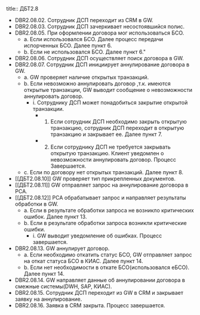 title:: ДБТ2.8

- DBR2.08.02. Сотрудник ДСП переходит из CRM в GW.
- DBR2.08.03. Сотрудник ДСП зачеркивает несостоявшийся полис.
- DBR2.08.05. При оформлении договора мог использоваться БСО.
	- a. Если использовался БСО. Далее процесс передачи испорченных БСО. Далее пункт 6.
	- b. Если не использовался БСО. Далее пункт 6."
- DBR2.08.06. Сотрудник ДСП осуществляет поиск договора в GW.
- DBR2.08.07. Сотрудник ДСП инициирует аннулирование договора в GW.
	- a. GW проверяет наличие открытых транзакций.
	- b. Если невозможно аннулировать договор ,т.к. имеются открытые транзакции, GW выводит сообщение о невозможности аннулировать договор.
		- i. Сотруднику ДСП может понадобиться закрытие открытой транзакции.
			- 1. Если сотрудник ДСП необходимо закрыть открытую транзакцию, сотрудник ДСП переходит в открытую транзакцию и закрывает ее. Далее пункт 7.
			- 2. Если сотруднику ДСП не требуется закрывать открытую транзакцию. Клиент уведомлен о невозможности аннулировать договор. Процесс Завершается.
	- c. Если по договору нет открытых транзакций. Далее пункт 8.
- [[ДБТ2.08.10]] GW проверяет тип прикрепленных документов.
- [[ДБТ2.08.11]] GW отправляет запрос на аннулирование договора в РСА.
- [[ДБТ2.08.12]] РСА обрабатывает запрос и направляет результаты обработки в GW.
	- a. Если в результате обработки запроса не возникло критических ошибок. Далее пункт 13.
	- b. Если в результате обработки запроса возникли критические ошибки.
		- i. GW выводит уведомление об ошибках. Процесс завершается.
- DBR2.08.13. GW аннулирует договор.
	- a. Если необходимо откатить статус БСО, GW отправляет запрос на откат статуса БСО в КИАС. Далее пункт 14.
	- b. Если нет необходимости в откате БСО(использовался еБСО). Далее пункт 14.
- DBR2.08.14. GW направляет данные об аннулировании договора в смежные системы(DWH, SAP, КИАС).
- DBR2.08.15. Сотрудник ДСП переходит из GW в CRM и закрывает заявку на аннулирование.
- DBR2.08.16. Заявка в CRM закрыта. Процесс завершается.